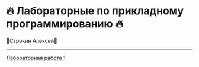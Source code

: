 # 🔥 Лабораторные по прикладному программированию 🔥
😤Строкин Алексей😤
***
[Лабораторная работа 1](1/README.md) 